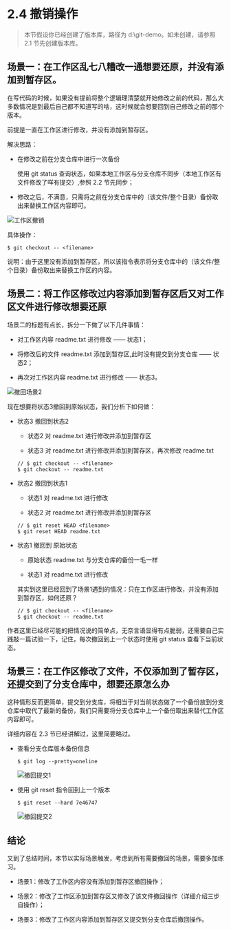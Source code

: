 # 2.4 撤销操作

> 本节假设你已经创建了版本库，路径为 d:\git-demo。如未创建，请参照 2.1 节先创建版本库。

## 场景一：在工作区乱七八糟改一通想要还原，并没有添加到暂存区。

在写代码的时候，如果没有提前将整个逻辑理清楚就开始修改之前的代码，那么大多数情况是到最后自己都不知道写的啥，这时候就会想要回到自己修改之前的那个版本。

前提是一直在工作区进行修改，并没有添加到暂存区。

解决思路：

- 在修改之前在分支仓库中进行一次备份

    使用 git status 查询状态，如果本地工作区与分支仓库不同步（本地工作区有文件修改了咩有提交）,参照 2.2 节先同步；
    
- 修改之后，不满意，只需将之前在分支仓库中的（该文件/整个目录）备份取出来替换工作区内容即可。

![工作区撤销](https://static.oschina.net/uploads/img/201707/05123339_EzG3.png "工作区撤销")

具体操作：

```
$ git checkout -- <filename>
```

说明：由于这里没有添加到暂存区，所以该指令表示将分支仓库中的（该文件/整个目录）备份取出来替换工作区的内容。

## 场景二：将工作区修改过内容添加到暂存区后又对工作区文件进行修改想要还原

场景二的标题有点长，拆分一下做了以下几件事情：

- 对工作区内容 readme.txt 进行修改 —— 状态1；
 
- 将修改后的文件 readme.txt 添加到暂存区,此时没有提交到分支仓库 —— 状态2；

- 再次对工作区内容 readme.txt 进行修改 —— 状态3。

![撤回场景2](https://static.oschina.net/uploads/img/201707/05140452_tOS9.png "撤回场景2")

现在想要将状态3撤回到原始状态，我们分析下如何做：

- 状态3 撤回到状态2

    - 状态2 对 readme.txt 进行修改并添加到暂存区

    - 状态3 对 readme.txt 进行修改并添加到暂存区，再次修改 readme.txt
    
    ```
    // $ git checkout -- <filename>
    $ git checkout -- readme.txt
    ```

- 状态2 撤回到状态1

    - 状态1 对 readme.txt 进行修改
    
    - 状态2 对 readme.txt 进行修改并添加到暂存区
    
    ```
    // $ git reset HEAD <filename>
    $ git reset HEAD readme.txt
    ```
    
- 状态1 撤回到 原始状态

    - 原始状态 readme.txt 与分支仓库的备份一毛一样
    
    - 状态1 对 readme.txt 进行修改
    
    其实到这里已经回到了场景1遇到的情况：只在工作区进行修改，并没有添加到暂存区，如何还原？
    
    ```
    // $ git checkout -- <filename>
    $ git checkout -- readme.txt 
    ```

作者这里已经尽可能的把情况说的简单点，无奈言语显得有点脆弱，还需要自己实践敲一篇试验一下，记住，每次撤回到上一个状态时使用 git status 查看下当前状态。

## 场景三：在工作区修改了文件，不仅添加到了暂存区，还提交到了分支仓库中，想要还原怎么办

这种情形反而更简单，提交到分支库，将相当于对当前状态做了一个备份放到分支仓库中取代了最新的备份，我们只需要将分支仓库中上一个备份取出来替代工作区内容即可。

详细内容在 2.3 节已经讲解过，这里简要略过。

- 查看分支仓库版本备份信息

    ```
    $ git log --pretty=oneline
    ```

    ![撤回提交1](https://static.oschina.net/uploads/img/201707/05142303_BsKY.png "撤回提交1")

- 使用 git reset 指令回到上一个版本

    ```
    $ git reset --hard 7e46747    
    ```

    ![撤回提交2](https://static.oschina.net/uploads/img/201707/05142504_A1sF.png "撤回提交2")

## 结论

又到了总结时间，本节以实际场景触发，考虑到所有需要撤回的场景，需要多加练习。

- 场景1：修改了工作区内容没有添加到暂存区撤回操作；

- 场景2：修改了工作区添加到暂存区又修改了该文件撤回操作（详细介绍三步自操作）；

- 场景3：修改了工作区内容添加到暂存区又提交到分支仓库后撤回操作。

